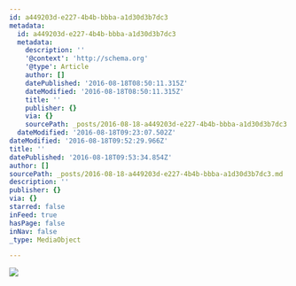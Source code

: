 ```yaml
---
id: a449203d-e227-4b4b-bbba-a1d30d3b7dc3
metadata:
  id: a449203d-e227-4b4b-bbba-a1d30d3b7dc3
  metadata:
    description: ''
    '@context': 'http://schema.org'
    '@type': Article
    author: []
    datePublished: '2016-08-18T08:50:11.315Z'
    dateModified: '2016-08-18T08:50:11.315Z'
    title: ''
    publisher: {}
    via: {}
    sourcePath: _posts/2016-08-18-a449203d-e227-4b4b-bbba-a1d30d3b7dc3.md
  dateModified: '2016-08-18T09:23:07.502Z'
dateModified: '2016-08-18T09:52:29.966Z'
title: ''
datePublished: '2016-08-18T09:53:34.854Z'
author: []
sourcePath: _posts/2016-08-18-a449203d-e227-4b4b-bbba-a1d30d3b7dc3.md
description: ''
publisher: {}
via: {}
starred: false
inFeed: true
hasPage: false
inNav: false
_type: MediaObject

---
```

![](https://the-grid-user-content.s3-us-west-2.amazonaws.com/c918237d-f76d-428f-9b99-a04277f5b98c.jpg)